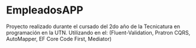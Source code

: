 # EmpleadosAPP
Proyecto realizado durante el cursado del 2do año de la Tecnicatura en programación en la UTN. Utilizando en el: (Fluent-Validation, Pratron CQRS, AutoMapper, EF Core Code First, Mediator)
